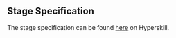 ## Stage Specification

The stage specification can be found [here](https://hyperskill.org/projects/113/stages/614/implement) on Hyperskill. 